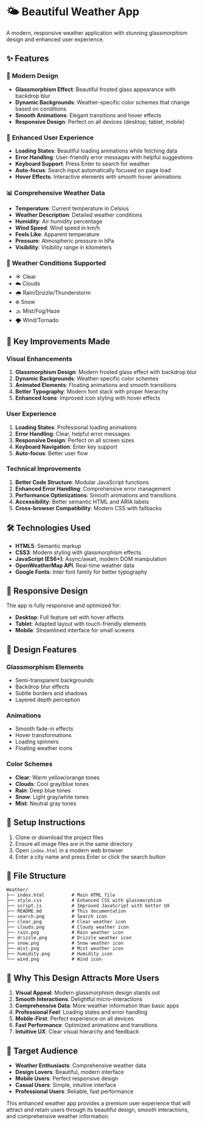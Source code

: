 # 🌤️ Beautiful Weather App

A modern, responsive weather application with stunning glassmorphism design and enhanced user experience.

## ✨ Features

### 🎨 **Modern Design**
- **Glassmorphism Effect**: Beautiful frosted glass appearance with backdrop blur
- **Dynamic Backgrounds**: Weather-specific color schemes that change based on conditions
- **Smooth Animations**: Elegant transitions and hover effects
- **Responsive Design**: Perfect on all devices (desktop, tablet, mobile)

### 🌟 **Enhanced User Experience**
- **Loading States**: Beautiful loading animations while fetching data
- **Error Handling**: User-friendly error messages with helpful suggestions
- **Keyboard Support**: Press Enter to search for weather
- **Auto-focus**: Search input automatically focused on page load
- **Hover Effects**: Interactive elements with smooth hover animations

### 📊 **Comprehensive Weather Data**
- **Temperature**: Current temperature in Celsius
- **Weather Description**: Detailed weather conditions
- **Humidity**: Air humidity percentage
- **Wind Speed**: Wind speed in km/h
- **Feels Like**: Apparent temperature
- **Pressure**: Atmospheric pressure in hPa
- **Visibility**: Visibility range in kilometers

### 🎯 **Weather Conditions Supported**
- ☀️ Clear
- ☁️ Clouds
- 🌧️ Rain/Drizzle/Thunderstorm
- ❄️ Snow
- 🌫️ Mist/Fog/Haze
- 🌪️ Wind/Tornado

## 🚀 **Key Improvements Made**

### **Visual Enhancements**
1. **Glassmorphism Design**: Modern frosted glass effect with backdrop blur
2. **Dynamic Backgrounds**: Weather-specific color schemes
3. **Animated Elements**: Floating animations and smooth transitions
4. **Better Typography**: Modern font stack with proper hierarchy
5. **Enhanced Icons**: Improved icon styling with hover effects

### **User Experience**
1. **Loading States**: Professional loading animations
2. **Error Handling**: Clear, helpful error messages
3. **Responsive Design**: Perfect on all screen sizes
4. **Keyboard Navigation**: Enter key support
5. **Auto-focus**: Better user flow

### **Technical Improvements**
1. **Better Code Structure**: Modular JavaScript functions
2. **Enhanced Error Handling**: Comprehensive error management
3. **Performance Optimizations**: Smooth animations and transitions
4. **Accessibility**: Better semantic HTML and ARIA labels
5. **Cross-browser Compatibility**: Modern CSS with fallbacks

## 🛠️ **Technologies Used**

- **HTML5**: Semantic markup
- **CSS3**: Modern styling with glassmorphism effects
- **JavaScript (ES6+)**: Async/await, modern DOM manipulation
- **OpenWeatherMap API**: Real-time weather data
- **Google Fonts**: Inter font family for better typography

## 📱 **Responsive Design**

The app is fully responsive and optimized for:
- **Desktop**: Full feature set with hover effects
- **Tablet**: Adapted layout with touch-friendly elements
- **Mobile**: Streamlined interface for small screens

## 🎨 **Design Features**

### **Glassmorphism Elements**
- Semi-transparent backgrounds
- Backdrop blur effects
- Subtle borders and shadows
- Layered depth perception

### **Animations**
- Smooth fade-in effects
- Hover transformations
- Loading spinners
- Floating weather icons

### **Color Schemes**
- **Clear**: Warm yellow/orange tones
- **Clouds**: Cool gray/blue tones
- **Rain**: Deep blue tones
- **Snow**: Light gray/white tones
- **Mist**: Neutral gray tones

## 🔧 **Setup Instructions**

1. Clone or download the project files
2. Ensure all image files are in the same directory
3. Open `index.html` in a modern web browser
4. Enter a city name and press Enter or click the search button

## 📁 **File Structure**

```
Weather/
├── index.html          # Main HTML file
├── style.css           # Enhanced CSS with glassmorphism
├── script.js           # Improved JavaScript with better UX
├── README.md           # This documentation
├── search.png          # Search icon
├── clear.png           # Clear weather icon
├── clouds.png          # Cloudy weather icon
├── rain.png            # Rain weather icon
├── drizzle.png         # Drizzle weather icon
├── snow.png            # Snow weather icon
├── mist.png            # Mist weather icon
├── humidity.png        # Humidity icon
└── wind.png            # Wind icon
```

## 🌟 **Why This Design Attracts More Users**

1. **Visual Appeal**: Modern glassmorphism design stands out
2. **Smooth Interactions**: Delightful micro-interactions
3. **Comprehensive Data**: More weather information than basic apps
4. **Professional Feel**: Loading states and error handling
5. **Mobile-First**: Perfect experience on all devices
6. **Fast Performance**: Optimized animations and transitions
7. **Intuitive UX**: Clear visual hierarchy and feedback

## 🎯 **Target Audience**

- **Weather Enthusiasts**: Comprehensive weather data
- **Design Lovers**: Beautiful, modern interface
- **Mobile Users**: Perfect responsive design
- **Casual Users**: Simple, intuitive interface
- **Professional Users**: Reliable, fast performance

This enhanced weather app provides a premium user experience that will attract and retain users through its beautiful design, smooth interactions, and comprehensive weather information. 